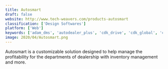 ```yaml
---
title: Autosmart
draft: false 
website: http://www.tech-weavers.com/products-autosmart
classification: ['Design Softwares']
platform: ['Web']
keywords: ['adam_dms', 'autodealer_plus', 'cdk_drive', 'cdk_global', 'conquest', 'contact_at_once!', 'dcs_sales_management_software', 'dealer_inspire', 'dealer_eprocess', 'dealeron', 'dealersocket', 'dealertrack', 'dealertrack_dms', 'f2', 'frazer_auto_dealer_software', 'mathnary_dms', 'outsell', 'perq', 'promax', 'revolutionparts', 'showroom_logic', 'vmg_dms', 'vauto_provision']
image: 2020/04/Autosmart.png
---
```

Autosmart is a customizable solution designed to help manage the profitability for the departments of dealership with inventory management and more.
